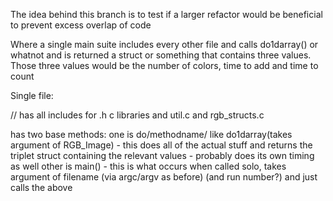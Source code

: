 The idea behind this branch is to test if a larger refactor would be beneficial to prevent excess overlap of code

Where a single main suite includes every other file and calls do1darray() or whatnot and is returned a struct or something that contains three values. Those three values would be the number of colors, time to add and time to count

Single file:

// has all includes for .h c libraries and util.c and rgb_structs.c

has two base methods:
    one is do/methodname/ like do1darray(takes argument of RGB_Image) - this does all of the actual stuff and returns the triplet struct containing the relevant values - probably does its own timing as well
    other is main() - this is what occurs when called solo, takes argument of filename (via argc/argv as before) (and run number?) and just calls the above